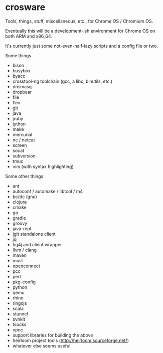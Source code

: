 # crosware
Tools, things, stuff, miscellaneous, etc., for Chrome OS / Chromium OS.

Eventually this will be a development-ish environment for Chrome OS on both ARM and x86\_64.

It's currently just some not-even-half-lazy scripts and a config file or two.

Some things
- bison
- busybox
- byacc
- crosstool-ng toolchain (gcc, a libc, binutils, etc.)
- dnsmasq
- dropbear
- file
- flex
- git
- java
- jruby
- jython
- make
- mercurial
- nc / netcat
- screen
- socat
- subversion
- tmux
- vim (with syntax highlighting)

Some other things
- ant
- autoconf / automake / libtool / m4
- bc/dc (gnu)
- clojure
- cmake
- go
- gradle
- groovy
- java-repl
- jgit standalone client
- jq
- hg4j and client wrapper
- llvm / clang
- maven
- musl
- openconnect
- pcc
- perl
- pkg-config
- python
- qemu
- rhino
- ringojs
- scala
- stunnel
- svnkit 
- tsocks
- vpnc
- support libraries for building the above
- heirloom project tools (http://heirloom.sourceforge.net/)
- whatever else seems useful
